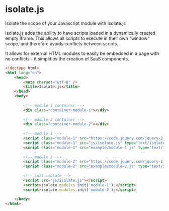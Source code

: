 # isolate.js
Isolate the scope of your Javascript module with Isolate.js

Isolate.js adds the ability to have scripts loaded in a dynamically created empty iframe. This allows all scripts to execute in their own "window" scope, and therefore avoids conflicts between scripts.

It allows for external HTML modules to easily be embedded in a page with no conflicts - it simplifies the creation of SaaS components.

```html
<!doctype html>
<html lang="en">
	<head>
		<meta charset="utf-8" />
		<title>Isolate.js</title>
	</head>
	<body>
	
		<!-- module 1 container -->
		<div class="container-module-1"></div>
		
		<!-- module 2 container -->
		<div class="container-module-2"></div>
	
		<!-- module 1 -->
		<script class="module-1" src="https://code.jquery.com/jquery-2.1.3.min.js" type="text/isolate"></script>
		<script class="module-1" src="js/isolate.js" type="text/isolate"></script><!-- include isolate.js for helpers functions -->		
		<script class="module-1" src="example/module-1.js" type="text/isolate"></script>
		
		<!-- module 2 -->
		<script class="module-2" src="https://code.jquery.com/jquery-1.11.2.min.js" type="text/isolate"></script>
		<script class="module-2" src="example/module-2.js" type="text/isolate"></script>
		
		<!-- init isolate -->
		<script src="js/isolate.js"></script>
		<script>isolate.modules.init('module-1');</script>
		<script>isolate.modules.init('module-2');</script>
		
	</body>
</html>
```
